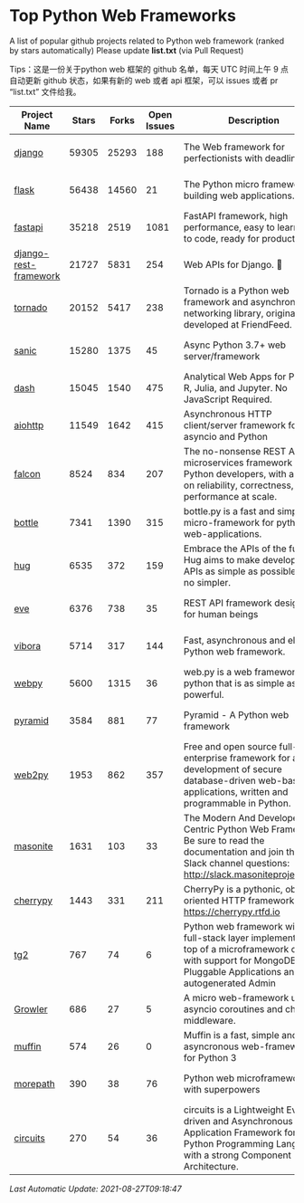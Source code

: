 # Top Python Web Frameworks
A list of popular github projects related to Python web framework (ranked by stars automatically)
Please update **list.txt** (via Pull Request)

Tips：这是一份关于python web 框架的 github 名单，每天 UTC 时间上午 9 点自动更新 github 状态，如果有新的 web 或者 api 框架，可以 issues 或者 pr “list.txt” 文件给我。

| Project Name | Stars | Forks | Open Issues | Description | Last Commit |
| ------------ | ----- | ----- | ----------- | ----------- | ----------- |
| [django](https://github.com/django/django) | 59305 | 25293 | 188 | The Web framework for perfectionists with deadlines. | 2021-08-27 05:31:05 |
| [flask](https://github.com/pallets/flask) | 56438 | 14560 | 21 | The Python micro framework for building web applications. | 2021-08-14 12:21:56 |
| [fastapi](https://github.com/tiangolo/fastapi) | 35218 | 2519 | 1081 | FastAPI framework, high performance, easy to learn, fast to code, ready for production | 2021-08-27 08:49:40 |
| [django-rest-framework](https://github.com/encode/django-rest-framework) | 21727 | 5831 | 254 | Web APIs for Django. 🎸 | 2021-08-11 10:30:09 |
| [tornado](https://github.com/tornadoweb/tornado) | 20152 | 5417 | 238 | Tornado is a Python web framework and asynchronous networking library, originally developed at FriendFeed. | 2021-08-26 18:53:13 |
| [sanic](https://github.com/sanic-org/sanic) | 15280 | 1375 | 45 | Async Python 3.7+ web server/framework | Build fast. Run fast. | 2021-08-19 18:09:40 |
| [dash](https://github.com/plotly/dash) | 15045 | 1540 | 475 | Analytical Web Apps for Python, R, Julia, and Jupyter. No JavaScript Required. | 2021-08-26 14:20:20 |
| [aiohttp](https://github.com/aio-libs/aiohttp) | 11549 | 1642 | 415 | Asynchronous HTTP client/server framework for asyncio and Python | 2021-08-25 10:11:45 |
| [falcon](https://github.com/falconry/falcon) | 8524 | 834 | 207 | The no-nonsense REST API and microservices framework for Python developers, with a focus on reliability, correctness, and performance at scale. | 2021-08-03 06:46:28 |
| [bottle](https://github.com/bottlepy/bottle) | 7341 | 1390 | 315 | bottle.py is a fast and simple micro-framework for python web-applications. | 2021-07-07 11:39:42 |
| [hug](https://github.com/hugapi/hug) | 6535 | 372 | 159 | Embrace the APIs of the future. Hug aims to make developing APIs as simple as possible, but no simpler. | 2020-08-10 05:07:26 |
| [eve](https://github.com/pyeve/eve) | 6376 | 738 | 35 | REST API framework designed for human beings | 2021-03-14 16:47:07 |
| [vibora](https://github.com/vibora-io/vibora) | 5714 | 317 | 144 | Fast, asynchronous and elegant Python web framework. | 2019-02-11 10:54:12 |
| [webpy](https://github.com/webpy/webpy) | 5600 | 1315 | 36 | web.py is a web framework for python that is as simple as it is powerful.  | 2021-03-03 00:03:19 |
| [pyramid](https://github.com/Pylons/pyramid) | 3584 | 881 | 77 | Pyramid - A Python web framework | 2021-03-15 06:21:30 |
| [web2py](https://github.com/web2py/web2py) | 1953 | 862 | 357 | Free and open source full-stack enterprise framework for agile development of secure database-driven web-based applications, written and programmable in Python. | 2021-06-26 20:08:50 |
| [masonite](https://github.com/MasoniteFramework/masonite) | 1631 | 103 | 33 | The Modern And Developer Centric Python Web Framework. Be sure to read the documentation and join the Slack channel questions: http://slack.masoniteproject.com | 2021-07-25 17:04:00 |
| [cherrypy](https://github.com/cherrypy/cherrypy) | 1443 | 331 | 211 | CherryPy is a pythonic, object-oriented HTTP framework.      https://cherrypy.rtfd.io | 2021-07-18 02:23:45 |
| [tg2](https://github.com/TurboGears/tg2) | 767 | 74 | 6 | Python web framework with full-stack layer implemented on top of a microframework core with support for MongoDB, Pluggable Applications and autogenerated Admin | 2021-05-26 09:26:31 |
| [Growler](https://github.com/pyGrowler/Growler) | 686 | 27 | 5 | A micro web-framework using asyncio coroutines and chained middleware. | 2020-03-08 07:51:41 |
| [muffin](https://github.com/klen/muffin) | 574 | 26 | 0 | Muffin is a fast, simple and asyncronous web-framework for Python 3 | 2021-08-20 08:51:17 |
| [morepath](https://github.com/morepath/morepath) | 390 | 38 | 76 | Python web microframework with superpowers | 2021-04-18 14:33:02 |
| [circuits](https://github.com/circuits/circuits) | 270 | 54 | 36 | circuits is a Lightweight Event driven and Asynchronous Application Framework for the Python Programming Language with a strong Component Architecture. | 2021-08-20 21:22:45 |

*Last Automatic Update: 2021-08-27T09:18:47*